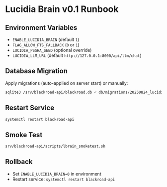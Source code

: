 <!-- FILE: /srv/blackroad-api/docs/LUCIDIA_BRAIN_RUNBOOK.md -->
# Lucidia Brain v0.1 Runbook

## Environment Variables
- `ENABLE_LUCIDIA_BRAIN` (default `1`)
- `FLAG_ALLOW_FTS_FALLBACK` (`0` or `1`)
- `LUCIDIA_PSSHA_SEED` (optional override)
- `LUCIDIA_LLM_URL` (default `http://127.0.0.1:8000/api/llm/chat`)

## Database Migration
Apply migrations (auto-applied on server start) or manually:
```bash
sqlite3 /srv/blackroad-api/blackroad.db < db/migrations/20250824_lucidia_brain.sql
```

## Restart Service
```bash
systemctl restart blackroad-api
```

## Smoke Test
```bash
srv/blackroad-api/scripts/lbrain_smoketest.sh
```

## Rollback
- Set `ENABLE_LUCIDIA_BRAIN=0` in environment
- Restart service: `systemctl restart blackroad-api`
